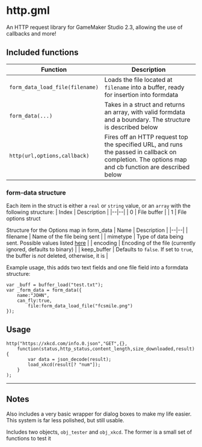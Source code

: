 # http.gml
An HTTP request library for GameMaker Studio 2.3, allowing the use of callbacks and more!

## Included functions

| Function | Description |
|--|--|
| `form_data_load_file(filename)` | Loads the file located at `filename` into a buffer, ready for insertion into formdata |
| `form_data(...)` | Takes in a struct and returns an array, with valid formdata and a boundary. The structure is described below |
| `http(url,options,callback)` | Fires off an HTTP request top the specified URL, and runs the passed in callback on completion. The options map and cb function are described below |


### form-data structure
Each item in the struct is either a `real` or `string` value, or an `array` with the following structure:
| Index | Description |
|--|--|
| 0 | File buffer |
| 1 | File options struct


Structure for the Options map in form_data
| Name | Description |
|--|--|
| filename | Name of the file being sent |
| mimetype | Type of data being sent. Possible values listed [here](https://tools.ietf.org/html/rfc2045) |
| encoding | Encoding of the file (currently ignored, defaults to binary) |
| keep_buffer | Defaults to `false`. If set to `true`, the buffer is *not* deleted, otherwise, it is |

Example usage, this adds two text fields and one file field into a formdata structure:
```gml
var _buff = buffer_load("test.txt");
var _form_data = form_data({
	name:"JOHN",
	can_fly:true,
		file:form_data_load_file("fcsmile.png")
});
```

## Usage

```gml
http("https://xkcd.com/info.0.json","GET",{},
	function(status,http_status,content_length,size_downloaded,result){
		var data = json_decode(result);
		load_xkcd(result[? "num"]);
	}
);

```

---
## Notes

Also includes a very basic wrapper for dialog boxes to make my life easier. This system is far less polished, but still usable. 

Includes two objects, `obj_tester` and `obj_xkcd`. The former is a small set of functions to test it
